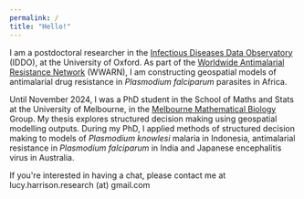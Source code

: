 ```yaml
---
permalink: /
title: "Hello!"
---
```


I am a postdoctoral researcher in the <a href="https://www.iddo.org">Infectious Diseases Data Observatory</a> (IDDO), at the University of Oxford. As part of the <a href="https://www.iddo.org/wwarn">Worldwide Antimalarial Resistance Network</a> (WWARN), I am constructing geospatial models of antimalarial drug resistance in *Plasmodium falciparum* parasites in Africa.

Until November 2024, I was a PhD student in the School of Maths and Stats at the University of Melbourne, in the <a href="https://mathematical-biology.science.unimelb.edu.au">Melbourne Mathematical Biology</a> Group. My thesis explores structured decision making using geospatial modelling outputs. During my PhD, I applied methods of structured decision making to models of <i>Plasmodium knowlesi</i> malaria in Indonesia, antimalarial resistance in <i>Plasmodium falciparum</i> in India and Japanese encephalitis virus in Australia.

If you're interested in having a chat, please contact me at lucy.harrison.research (at) gmail.com
